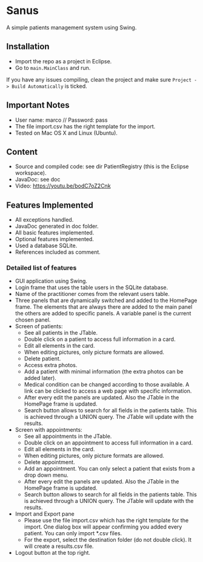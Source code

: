 # Sanus
A simple patients management system using Swing.

## Installation
  - Import the repo as a project in Eclipse.
  - Go to `main.MainClass` and run.
 
If you have any issues compiling, clean the project and make sure `Project -> Build Automatically` is ticked.

## Important Notes
- User name: marco // Password: pass
- The file import.csv has the right template for the import.
- Tested on Mac OS X and Linux (Ubuntu).

## Content
- Source and compiled code: see dir PatientRegistry (this is the Eclipse workspace).
- JavaDoc: see doc
- Video: https://youtu.be/bodC7oZ2Cnk

## Features Implemented
- All exceptions handled.
- JavaDoc generated in doc folder.
- All basic features implemented.
- Optional features implemented.
- Used a database SQLite.
- References included as comment.

### Detailed list of features
- GUI application using Swing.
- Login frame that uses the table users in the SQLite database.
- Name of the practitioner comes from the relevant users table.
- Three panels that are dynamically switched and added to the HomePage frame. The elements that are always there are added to the main panel the others are added to specific panels. A variable panel is the current chosen panel.
- Screen of patients:
  * See all patients in the JTable.
  * Double click on a patient to access full information in a card.
  * Edit all elements in the card.
  * When editing pictures, only picture formats are allowed.
  * Delete patient.
  * Access extra photos.
  * Add a patient with minimal information (the extra photos can be added later).
  * Medical condition can be changed according to those available. A link can be clicked to access a web page with specific information.
  * After every edit the panels are updated. Also the JTable in the HomePage frame is updated.
  * Search button allows to search for all fields in the patients table. This is achieved through a UNION query. The JTable will update with the results.
- Screen with appointments:
  * See all appointments in the JTable.
  * Double click on an appointment to access full information in a card.
  * Edit all elements in the card.
  * When editing pictures, only picture formats are allowed.
  * Delete appointment.
  * Add an appointment. You can only select a patient that exists from a drop down menu.
  * After every edit the panels are updated. Also the JTable in the HomePage frame is updated.
  * Search button allows to search for all fields in the patients table. This is achieved through a UNION query. The JTable will update with the results.
- Import and Export pane
  * Please use the file import.csv which has the right template for the import. One dialog box will appear confirming you added every patient. You can only import *.csv files.
  * For the export, select the destination folder (do not double click). It will create a results.csv file.
- Logout button at the top right.
